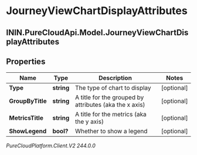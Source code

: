 # JourneyViewChartDisplayAttributes

## ININ.PureCloudApi.Model.JourneyViewChartDisplayAttributes

## Properties

|Name | Type | Description | Notes|
|------------ | ------------- | ------------- | -------------|
| **Type** | **string** | The type of chart to display | [optional] |
| **GroupByTitle** | **string** | A title for the grouped by attributes (aka the x axis) | [optional] |
| **MetricsTitle** | **string** | A title for the metrics (aka the y axis) | [optional] |
| **ShowLegend** | **bool?** | Whether to show a legend | [optional] |



_PureCloudPlatform.Client.V2 244.0.0_
